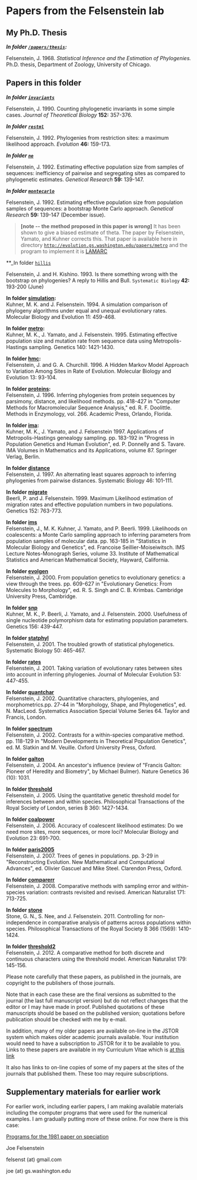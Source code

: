 
# Papers from the Felsenstein lab #

## My Ph.D. Thesis ##

**_In folder [`/papers/thesis`](thesis):_**

Felsenstein, J. 1968.  _Statistical Inference and the Estimation of Phylogenies._  Ph.D.
thesis, Department of Zoology, University of Chicago.

## Papers in this folder ##

**_In folder [`invariants`](invariants)_**

Felsenstein, J.  1990.  Counting phylogenetic invariants in some simple cases.  _Journal of Theoretical Biology_  **152:** 357-376.


**_In folder [`restml`](/papers/restml)_**

Felsenstein, J.  1992.  Phylogenies from restriction sites: a maximum
       likelihood approach.  _Evolution_  **46:** 159-173.


**_In folder [`ne`](/papers/ne)_**

Felsenstein, J.  1992.  Estimating effective population size from
       samples of sequences: inefficiency of pairwise and segregating sites
       as compared to phylogenetic estimates.  _Genetical Research_  **59:** 139-147.


**_In folder [`montecarlo`](/papers/montecarlo)_**

Felsenstein, J.   1992.   Estimating effective population size from
       population samples of sequences: a bootstrap Monte Carlo approach.
       _Genetical Research_  **59:** 139-147 (December issue).

> **[note -- the method proposed in this paper is _wrong_]**
>   It has been shown to
> give a biased estimate of theta.  The paper by Felsenstein,
> Yamato, and Kuhner corrects this.  That paper
> is available here in directory
[`http://evolution.gs.washington.edu/papers/metro`](http://evolution.gs.washington.edu/papers/metro)
> and the program to implement it is
> [LAMARC](http://evolution.gs.washington.edu/lamarc.html)
>

**_In folder [`hillis`](papers/hillis)

Felsenstein, J. and H. Kishino.   1993.  Is there something wrong with
       the bootstrap on phylogenies?  A reply to Hillis and Bull.  `Systematic
       Biology` **42:** 193-200  (June)

<b>In folder <a href="simulation">simulation</a>:</b><br>
    Kuhner, M. K. and J. Felsenstein.  1994.  A simulation comparison of
       phylogeny algorithms under equal and unequal evolutionary rates.
       Molecular Biology and Evolution  11: 459-468.
<p>
<b>In folder <a href="metro">metro</a>:</b><br>
    Kuhner, M. K., J. Yamato, and J. Felsenstein. 1995.
      Estimating effective population size and mutation rate from sequence data
      using Metropolis-Hastings sampling. Genetics  140: 1421-1430.
<p>
<b>In folder <a href="hmc">hmc</a>:</b><br>
    Felsenstein, J. and G. A. Churchill. 1996.  A Hidden Markov Model Approach
        to Variation Among Sites in Rate of Evolution.  Molecular Biology
        and Evolution  13: 93-104.
<p>
<b>In folder <a href="proteins">proteins</a>:</b><br>
    Felsenstein, J.  1996.  Inferring phylogenies from protein sequences by
       parsimony, distance, and likelihood methods. pp. 418-427 in "Computer
       Methods for Macromolecular Sequence Analysis," ed. R. F. Doolittle.
       Methods in Enzymology, vol. 266.  Academic Press, Orlando, Florida.
<p>
<b>In folder <a href="ima">ima</a>:</b><br>
    Kuhner, M. K., J. Yamato, and J. Felsenstein  1997.  Applications of
       Metropolis-Hastings genealogy sampling.  pp. 183-192 in "Progress in
       Population Genetics and Human Evolution", ed. P. Donnelly and S. Tavare.
       IMA Volumes in Mathematics and its Applications, volume 87.  Springer
       Verlag, Berlin.
<p>
<b>In folder <a href="distance">distance</a></b><br>
    Felsenstein, J.  1997.  An alternating least squares approach to inferring
      phylogenies from pairwise distances.  Systematic Biology  46: 101-111.
<p>
<b>In folder <a href="migrate">migrate</a></b><br>
    Beerli, P. and J. Felsenstein. 1999. Maximum Likelihood estimation
       of migration rates and effective population numbers in two 
       populations. Genetics 152: 763-773.
<p>
<b>In folder <a href="ims">ims</a></b><br>
    Felsenstein, J., M. K. Kuhner, J. Yamato, and P. Beerli. 1999. 
       Likelihoods on coalescents: a Monte Carlo sampling approach to inferring
       parameters from population samples of molecular data.  pp. 163-185 in
       "Statistics in Molecular Biology and Genetics", ed.  Francoise
       Seillier-Moiseiwitsch.  IMS Lecture Notes-Monograph Series, volume 33.
       Institute of Mathematical Statistics and American Mathematical Society,
       Hayward, California.
<p>
<b>In folder <a href="evolgen">evolgen</a></b><br>
    Felsenstein, J.  2000.  From population genetics to evolutionary genetics:
       a view through the trees.  pp. 609-627 in "Evolutionary Genetics: From
       Molecules to Morphology", ed. R. S. Singh and C. B. Krimbas.
       Cambridge University Press, Cambridge.
<p>
<b>In folder <a href="snp">snp</a></b><br>
    Kuhner, M. K., P. Beerli, J. Yamato, and J. Felsenstein.  2000.
       Usefulness of single nucleotide polymorphism data for estimating
       population parameters.  Genetics  156: 439-447.
<p>
<b>In folder <a href="statphyl">statphyl</a></b><br>
    Felsenstein, J.  2001.  The troubled growth of statistical phylogenetics.
       Systematic Biology  50: 465-467.
<p>
<b>In folder <a href="rates">rates</a></b><br>
    Felsenstein, J.  2001.  Taking variation of evolutionary rates between
       sites into account in inferring phylogenies. Journal of
       Molecular Evolution 53: 447-455.
<p>
<b>In folder <a href="quantchar">quantchar</a></b><br>
    Felsenstein, J.  2002.  Quantitative characters, phylogenies, and
       morphometrics.pp. 27-44 in "Morphology, Shape, and Phylogenetics",
       ed. N. MacLeod.  Systematics Association Special Volume Series 64.
       Taylor and Francis, London.
<p>
<b>In folder <a href="spectrum">spectrum</a></b><br>
    Felsenstein, J.  2002. Contrasts for a within-species comparative method.
       pp.  118-129 in "Modern Developments in Theoretical Population
       Genetics", ed. M. Slatkin and M. Veuille.  Oxford University Press,
       Oxford.
<p>
<b>In folder <a href="galton">galton</a></b><br>
     Felsenstein, J. 2004.  An ancestor's influence (review of "Francis
        Galton: Pioneer of Heredity and Biometry", by Michael Bulmer).
        Nature Genetics 36 (10): 1031.
<p>
<b>In folder <a href="threshold">threshold</a></b><br>
     Felsenstein, J.  2005.  Using the quantitative genetic threshold model for
        inferences between and within species.  Philosophical Transactions of
        the Royal Society of London, series B  360: 1427-1434.
<p>
<b>In folder <a href="coalpower">coalpower</a></b><br>
    Felsenstein, J.  2006.  Accuracy of coalescent likelihood estimates:
       Do we need more sites, more sequences, or more loci?
       Molecular Biology and Evolution  23: 691-700.
<p>
<b>In folder <a href="paris2005">paris2005</a></b><br>
     Felsenstein, J.  2007.  Trees of genes in populations.  pp. 3-29 in
       "Reconstructing Evolution. New Mathematical and Computational Advances",
       ed. Olivier Gascuel and Mike Steel.  Clarendon Press, Oxford.
<p>
<b>In folder <a href="comparerr">comparerr</a></b><br>
    Felsenstein, J.  2008.  Comparative methods with sampling error and
       within-species variation: contrasts revisited and revised.
       American Naturalist 171: 713-725. 
<p>
<b>In folder <a href="stone">stone</a></b><br>
     Stone, G. N., S. Nee, and J. Felsenstein. 2011. Controlling for
        non-independence in comparative analysis of patterns across 
        populations within species. Philosophical Transactions of the Royal 
        Society B 366 (1569): 1410-1424. 
<p>
<b>In folder <a href="threshold2">threshold2</a></b><br>
   Felsenstein, J.  2012. A comparative method for both discrete and 
      continuous characters using the threshold model. American Naturalist 
      179: 145-156.
</pre>


Please note carefully that these papers, as published in the journals, are
copyright to the publishers of those journals.


Note that in each case these are the final versions as submitted to the
journal (the last full manuscript version) but do not reflect changes that
the editor or I may have made in proof.  Published quotations of these
manuscripts should be based on the published version; quotations
before publication should be checked with me by e-mail.


In addition, many of my older papers are available on-line in the JSTOR system
which makes older academic journals available.  Your institution would need
to have a subscription to JSTOR for it to be available to you.  Links to
these papers are available in my Curriculum Vitae which is 
[at this link](felsenstein.cv.html)

It also has links to on-line copies of some of my papers at the sites of
the journals that published them.  These too may require subscriptions.

## Supplementary materials for earlier work ##

For earlier work, including earlier papers, I am making available 
materials including the computer programs that were used for the 
numerical examples.  I am gradually putting more of these online.
For now there is this case:

[Programs for the 1981 paper on speciation](/papers/speciation/MEMO.md)



Joe Felsenstein

felsenst (at) gmail.com

joe (at) gs.washington.edu


